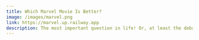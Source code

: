 ```yaml
---
title: Which Marvel Movie Is Better?
image: /images/marvel.png
link: https://marvel.up.railway.app
description: The most important question in life! Or, at least the debate between friends and myself. To conclude a 4 year debate I built a web app to find once and for all which is the better Marvel movie. Also, contains a results page ordered by votes.
---
```

